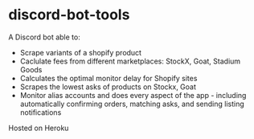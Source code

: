 # discord-bot-tools

A Discord bot able to:

- Scrape variants of a shopify product
- Caclulate fees from different marketplaces: StockX, Goat, Stadium Goods
- Calculates the optimal monitor delay for Shopify sites
- Scrapes the lowest asks of products on Stockx, Goat
- Monitor alias accounts and does every aspect of the app - including automatically confirming orders, matching asks, and sending listing notifications

Hosted on Heroku
